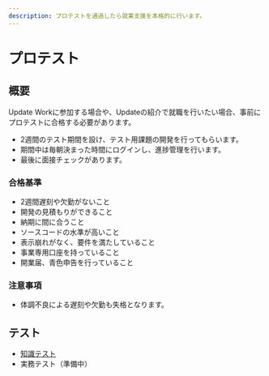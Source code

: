 ```yaml
---
description: プロテストを通過したら就業支援を本格的に行います。
---
```


# プロテスト

## 概要

Update Workに参加する場合や、Updateの紹介で就職を行いたい場合、事前にプロテストに合格する必要があります。

* 2週間のテスト期間を設け、テスト用課題の開発を行ってもらいます。
* 期間中は毎朝決まった時間にログインし、進捗管理を行います。
* 最後に面接チェックがあります。

### 合格基準

* 2週間遅刻や欠勤がないこと
* 開発の見積もりができること
* 納期に間に合うこと
* ソースコードの水準が高いこと
* 表示崩れがなく、要件を満たしていること
* 事業専用口座を持っていること
* 開業届、青色申告を行っていること

### 注意事項

* 体調不良による遅刻や欠勤も失格となります。

## テスト

* [知識テスト](https://goo.gl/forms/JTbS2xFi3wRbyREk2)
* 実務テスト（準備中）

